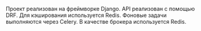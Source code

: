 Проект реализован на фреймворке Django.
API реализован с помощью DRF.
Для кэширования используется Redis.
Фоновые задачи выполняются через Celery.
В качестве брокера используется Redis.
